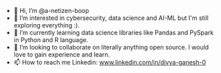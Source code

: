 - 👋 Hi, I’m @a-netizen-boop
- 👀 I’m interested in cybersecurity, data science and AI-ML but I'm still exploring everything :).
- 🌱 I’m currently learning data science libraries like Pandas and PySpark in Python and R language. 
- 💞️ I’m looking to collaborate on literally anything open source. I would love to gain experience and learn.
- 📫 How to reach me 
        Linkedin: www.linkedin.com/in/divya-ganesh-0

<!---
a-netizen-boop/a-netizen-boop is a ✨ special ✨ repository because its `README.md` (this file) appears on your GitHub profile.
You can click the Preview link to take a look at your changes.
--->
